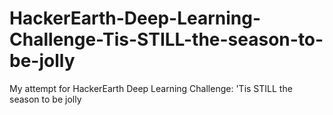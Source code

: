 # HackerEarth-Deep-Learning-Challenge-Tis-STILL-the-season-to-be-jolly
My attempt for HackerEarth Deep Learning Challenge: 'Tis STILL the season to be jolly
